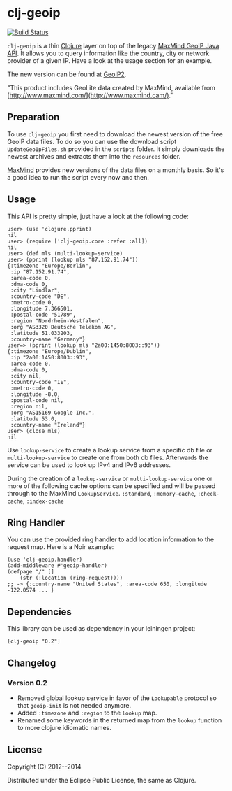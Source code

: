 # clj-geoip

[![Build Status](https://secure.travis-ci.org/bertschneider/clj-geoip.png)](http://travis-ci.org/bertschneider/clj-geoip)

`clj-geoip` is a thin [Clojure](http://www.clojure.com) layer on top
of the legacy [MaxMind GeoIP Java API](https://github.com/maxmind/geoip-api-java). It allows
you to query information like the country, city or network provider of
a given IP. Have a look at the usage section for an example.

The new version can be found at [GeoIP2](https://github.com/maxmind/GeoIP2-java).

"This product includes GeoLite data created by MaxMind, available from [http://www.maxmind.com/](http://www.maxmind.cam/)."

## Preparation

To use `clj-geoip` you first need to download the newest version of
the free GeoIP data files. To do so you can use the download script
`UpdateGeoIpFiles.sh` provided in the `scripts` folder.
It simply downloads the newest archives and extracts them into
the `resources` folder.

[MaxMind](http://www.maxmind.com/) provides new versions of the data
files on a monthly basis. So it's a good idea to run the script every
now and then.

## Usage

This API is pretty simple, just have a look at the following code:

    user> (use 'clojure.pprint)
    nil
    user> (require ['clj-geoip.core :refer :all])
    nil
    user> (def mls (multi-lookup-service)
    user> (pprint (lookup mls "87.152.91.74"))
    {:timezone "Europe/Berlin",
     :ip "87.152.91.74",
     :area-code 0,
     :dma-code 0,
     :city "Lindlar",
     :country-code "DE",
     :metro-code 0,
     :longitude 7.366501,
     :postal-code "51789",
     :region "Nordrhein-Westfalen",
     :org "AS3320 Deutsche Telekom AG",
     :latitude 51.033203,
     :country-name "Germany"}
    user=> (pprint (lookup mls "2a00:1450:8003::93"))
    {:timezone "Europe/Dublin",
     :ip "2a00:1450:8003::93",
     :area-code 0,
     :dma-code 0,
     :city nil,
     :country-code "IE",
     :metro-code 0,
     :longitude -8.0,
     :postal-code nil,
     :region nil,
     :org "AS15169 Google Inc.",
     :latitude 53.0,
     :country-name "Ireland"}
    user> (close mls)
    nil

Use `lookup-service` to create a lookup service from a specific db file or `multi-lookup-service` to create one from both db files.
Afterwards the service can be used to look up IPv4 and IPv6 addresses.

During the creation of a `lookup-service` or `multi-lookup-service` one or more of the following cache options can be specified and will be passed through to the MaxMind `LookupService`.
`:standard`, `:memory-cache`, `:check-cache`, `:index-cache` 

## Ring Handler

You can use the provided ring handler to add location information to
the request map. Here is a Noir example:

    (use 'clj-geoip.handler)
    (add-middleware #'geoip-handler)
    (defpage "/" []
        (str (:location (ring-request))))
    ;; -> {:country-name "United States", :area-code 650, :longitude -122.0574 ... }

## Dependencies

This library can be used as dependency in your leiningen project:

    [clj-geoip "0.2"]

## Changelog

### Version 0.2
- Removed global lookup service in favor of the `Lookupable` protocol so that `geoip-init` is not needed anymore.
- Added `:timezone` and `:region` to the `lookup` map. 
- Renamed some keywords in the returned map from the `lookup` function to more clojure idiomatic names.

## License

Copyright (C) 2012--2014

Distributed under the Eclipse Public License, the same as Clojure.
